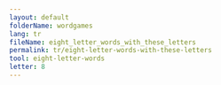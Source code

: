 ```yaml
---
layout: default
folderName: wordgames
lang: tr
fileName: eight_letter_words_with_these_letters
permalink: tr/eight-letter-words-with-these-letters
tool: eight-letter-words
letter: 8
---
```

